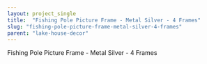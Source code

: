 ```yaml
---
layout: project_single
title:  "Fishing Pole Picture Frame - Metal Silver - 4 Frames"
slug: "fishing-pole-picture-frame-metal-silver-4-frames"
parent: "lake-house-decor"
---
```

Fishing Pole Picture Frame - Metal Silver - 4 Frames